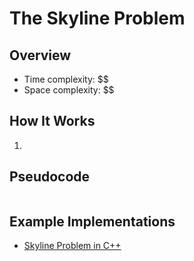 # The Skyline Problem

## Overview



- Time complexity: $$
- Space complexity: $$

## How It Works

1. 

## Pseudocode
```plaintext
```

## Example Implementations

- [Skyline Problem in C++](./skyline.cpp)